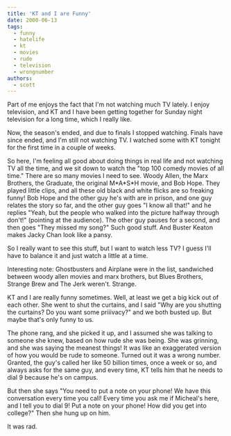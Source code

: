 ```yaml
---
title: 'KT and I are Funny'
date: 2000-06-13
tags:
  - funny
  - hatelife
  - kt
  - movies
  - rude
  - television
  - wrongnumber
authors:
  - scott
---
```


Part of me enjoys the fact that I'm not watching much TV lately. I enjoy television, and KT and I have been getting together for Sunday night television for a long time, which I really like.

Now, the season's ended, and due to finals I stopped watching. Finals have since ended, and I'm still not watching TV. I watched some with KT tonight for the first time in a couple of weeks.

So here, I'm feeling all good about doing things in real life and not watching TV all the time, and we sit down to watch the "top 100 comedy movies of all time." There are so many movies I need to see. Woody Allen, the Marx Brothers, the Graduate, the original M\*A\*S\*H movie, and Bob Hope. They played little clips, and all these old black and white flicks are so freaking funny! Bob Hope and the other guy he's with are in prison, and one guy relates the story so far, and the other guy goes "I know all that!" and he replies "Yeah, but the people who walked into the picture halfway through don't!" (pointing at the audience). The other guy pauses for a second, and then goes "They missed my song?" Such good stuff. And Buster Keaton makes Jacky Chan look like a pansy.

So I really want to see this stuff, but I want to watch less TV? I guess I'll have to balance it and just watch a little at a time.

Interesting note: Ghostbusters and Airplane were in the list, sandwiched between woody allen movies and marx brothers, but Blues Brothers, Strange Brew and The Jerk weren't. Strange.

KT and I are really funny sometimes. Well, at least we get a big kick out of each other. She went to shut the curtains, and I said "Why are you shutting the curtains? Do you want some priiivacy?" and we both busted up. But maybe that's only funny to us.

The phone rang, and she picked it up, and I assumed she was talking to someone she knew, based on how rude she was being. She was grinning, and she was saying the meanest things! It was like an exaggerated version of how you would be rude to someone. Turned out it was a wrong number. Granted, the guy's called her like 50 billion times, once a week or so, and always asks for the same guy, and every time, KT tells him that he needs to dial 9 because he's on campus.

But then she says "You need to put a note on your phone! We have this conversation every time you call! Every time you ask me if Micheal's here, and I tell you to dial 9! Put a note on your phone! How did you get into college?" Then she hung up on him.

It was rad.
